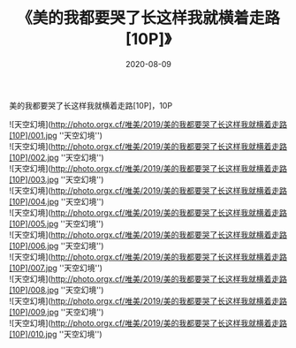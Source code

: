﻿---
layout: post
title: 《美的我都要哭了长这样我就横着走路[10P]》
date: 2020-08-09
img: http://photo.orgx.cf/唯美/2019/美的我都要哭了长这样我就横着走路[10P]/000.jpg
tags: [美女,清纯,唯美]
---

美的我都要哭了长这样我就横着走路[10P]，10P



![天空幻境](http://photo.orgx.cf/唯美/2019/美的我都要哭了长这样我就横着走路[10P]/001.jpg ''天空幻境'')<br>
![天空幻境](http://photo.orgx.cf/唯美/2019/美的我都要哭了长这样我就横着走路[10P]/002.jpg ''天空幻境'')<br>
![天空幻境](http://photo.orgx.cf/唯美/2019/美的我都要哭了长这样我就横着走路[10P]/003.jpg ''天空幻境'')<br>
![天空幻境](http://photo.orgx.cf/唯美/2019/美的我都要哭了长这样我就横着走路[10P]/004.jpg ''天空幻境'')<br>
![天空幻境](http://photo.orgx.cf/唯美/2019/美的我都要哭了长这样我就横着走路[10P]/005.jpg ''天空幻境'')<br>
![天空幻境](http://photo.orgx.cf/唯美/2019/美的我都要哭了长这样我就横着走路[10P]/006.jpg ''天空幻境'')<br>
![天空幻境](http://photo.orgx.cf/唯美/2019/美的我都要哭了长这样我就横着走路[10P]/007.jpg ''天空幻境'')<br>
![天空幻境](http://photo.orgx.cf/唯美/2019/美的我都要哭了长这样我就横着走路[10P]/008.jpg ''天空幻境'')<br>
![天空幻境](http://photo.orgx.cf/唯美/2019/美的我都要哭了长这样我就横着走路[10P]/009.jpg ''天空幻境'')<br>
![天空幻境](http://photo.orgx.cf/唯美/2019/美的我都要哭了长这样我就横着走路[10P]/010.jpg ''天空幻境'')<br>